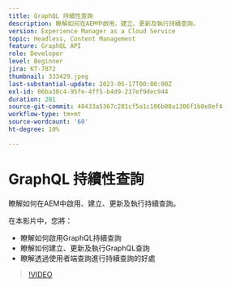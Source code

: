 ```yaml
---
title: GraphQL 持續性查詢
description: 瞭解如何在AEM中啟用、建立、更新及執行持續查詢。
version: Experience Manager as a Cloud Service
topic: Headless, Content Management
feature: GraphQL API
role: Developer
level: Beginner
jira: KT-7872
thumbnail: 333429.jpeg
last-substantial-update: 2023-05-17T00:00:00Z
exl-id: 06ba38c4-95fe-4ff5-b4d9-237ef9dec944
duration: 281
source-git-commit: 48433a5367c281cf5a1c106b08a1306f1b0e8ef4
workflow-type: tm+mt
source-wordcount: '60'
ht-degree: 10%

---
```


# GraphQL 持續性查詢

瞭解如何在AEM中啟用、建立、更新及執行持續查詢。

在本影片中，您將：

+ 瞭解如何啟用GraphQL持續查詢
+ 瞭解如何建立、更新及執行GraphQL查詢
+ 瞭解透過使用者端查詢進行持續查詢的好處

>[!VIDEO](https://video.tv.adobe.com/v/333429?quality=12&learn=on)
